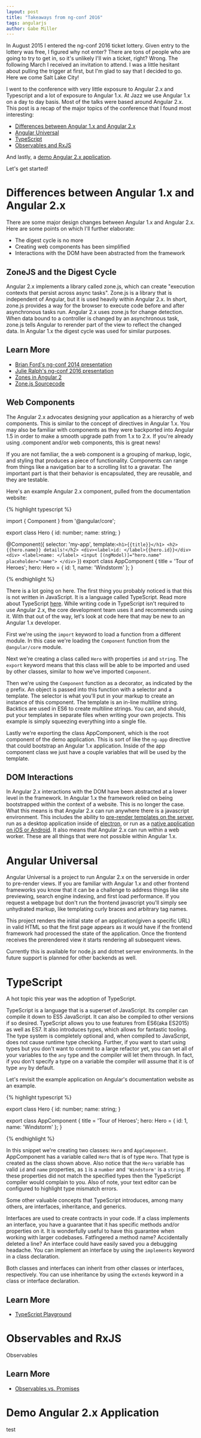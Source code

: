 ```yaml
---
layout: post
title: "Takeaways from ng-conf 2016"
tags: angularjs
author: Gabe Miller
---
```


In August 2015 I entered the ng-conf 2016 ticket lottery. Given entry to the lottery was free, I figured why not enter? There are tons of people who are going to try to get in, so it's unlikely I'll win a ticket, right? Wrong. The following March I received an invitation to attend. I was a little hesitant about pulling the trigger at first, but I'm glad to say that I decided to go. Here we come Salt Lake City!

I went to the conference with very little exposure to Angular 2.x and Typescript and a lot of exposure to Angular 1.x. At Jazz we use Angular 1.x on a day to day basis. Most of the talks were based around Angular 2.x. This post is a recap of the major topics of the conference that I found most interesting:

- [Differences between Angular 1.x and Angular 2.x](#differences-between-angular-1x-and-angular-2x)
- [Angular Universal](#angular-universal)
- [TypeScript](#typescript)
- [Observables and RxJS](#observables-and-rxjs)

And lastly, a [demo Angular 2.x application](#demo-angular-2x-application).

Let's get started!

# Differences between Angular 1.x and Angular 2.x

There are some major design changes between Angular 1.x and Angular 2.x. Here are some points on which I'll further elaborate:

- The digest cycle is no more
- Creating web components has been simplified
- Interactions with the DOM have been abstracted from the framework

## ZoneJS and the Digest Cycle
Angular 2.x implements a library called zone.js, which can create "execution contexts that persist across async tasks". Zone.js is a library that is independent of Angular, but it is used heavily within Angular 2.x. In short, zone.js provides a way for the browser to execute code before and after asynchronous tasks run. Angular 2.x uses zone.js for change detection. When data bound to a controller is changed by an asynchronous task, zone.js tells Angular to rerender part of the view to reflect the changed data. In Angular 1.x the digest cycle was used for similar purposes.

## Learn More

- [Brian Ford's ng-conf 2014 presentation](https://www.youtube.com/watch?v=3IqtmUscE_U)
- [Julie Ralph's ng-conf 2016 presentation](https://www.youtube.com/watch?v=DltUEDy7ItY)
- [Zones in Angular 2](http://blog.thoughtram.io/angular/2016/02/01/zones-in-angular-2.html)
- [Zone.js Sourcecode](https://github.com/angular/zone.js)

## Web Components

The Angular 2.x advocates designing your application as a hierarchy of web components. This is similar to the concept of directives in Angular 1.x. You may also be familiar with components as they were backported into Angular 1.5 in order to make a smooth upgrade path from 1.x to 2.x. If you're already using .component and/or web components, this is great news!

If you are not familiar, the a web component is a grouping of markup, logic, and styling that produces a piece of functionality. Components can range from things like a navigation bar to a scrolling list to a gravatar. The important part is that their behavior is encapsulated, they are reusable, and they are testable.

Here's an example Angular 2.x component, pulled from the documentation website:

{% highlight typescript %}

import { Component } from '@angular/core';

export class Hero {
  id: number;
  name: string;
}

@Component({
  selector: 'my-app',
  template:`
    <h1>{{title}}</h1>
    <h2>{{hero.name}} details!</h2>
    <div><label>id: </label>{{hero.id}}</div>
    <div>
      <label>name: </label>
      <input [(ngModel)]="hero.name" placeholder="name">
    </div>
    `
})
export class AppComponent {
  title = 'Tour of Heroes';
  hero: Hero = {
    id: 1,
    name: 'Windstorm'
  };
}

{% endhighlight %}

There is a lot going on here. The first thing you probably noticed is that this is not written in JavaScript. It is a language called TypeScript. Read more about TypeScript [here](#typescript). While writing code in TypeScript isn't required to use Angular 2.x, the core development team uses it and recommends using it. With that out of the way, let's look at code here that may be new to an Angular 1.x developer.

First we're using the `import` keyword to load a function from a different module. In this case we're loading the `Component` function from the `@angular/core` module.

Next we're creating a class called `Hero` with properties `id` and `string`. The `export` keyword means that this class will be able to be imported and used by other classes, similar to how we've imported `Component`.

Then we're using the `Component` function as a decorator, as indicated by the `@` prefix. An object is passed into this function with a selector and a template. The selector is what you'll put in your markup to create an instance of this component. The template is an in-line multiline string. Backtics are used in ES6 to create multiline strings. You can, and should, put your templates in separate files when writing your own projects. This example is simply squeezing everything into a single file.

Lastly we're exporting the class AppComponent, which is the root component of the demo application. This is sort of like the `ng-app` directive that could bootstrap an Angular 1.x application. Inside of the app component class we just have a couple variables that will be used by the template.

## DOM Interactions

In Angular 2.x interactions with the DOM have been abstracted at a lower level in the framework. In Angular 1.x the framework relied on being bootstrapped within the context of a website. This is no longer the case. What this means is that Angular 2.x can run anywhere there is a javascript environment. This includes the ability to [pre-render templates on the server](#angular-universal), run as a desktop application inside of [electron](http://electron.atom.io/), or run as a [native application on iOS or Android](https://www.nativescript.org/). It also means that Angular 2.x can run within a web worker. These are all things that were not possible within Angular 1.x.

# Angular Universal

Angular Universal is a project to run Angular 2.x on the serverside in order to pre-render views. If you are familiar with Angular 1.x and other frontend frameworks you know that it can be a challenge to address things like site previewing, search engine indexing, and first load performance. If you request a webpage but don't run the frontend javascript you'll simply see unhydrated markup, like templating curly braces and arbitrary tag names.

This project renders the initial state of an application(given a specific URL) in valid HTML so that the first page appears as it would have if the frontend framework had processed the state of the application. Once the frontend receives the prerendered view it starts rendering all subsequent views.

Currently this is available for node.js and dotnet server environments. In the future support is planned for other backends as well.

# TypeScript

A hot topic this year was the adoption of TypeScript.

TypeScript is a language that is a superset of JavaScript. Its compiler can compile it down to ES5 JavaScript. It can also be compiled to other versions if so desired. TypeScript allows you to use features from ES6(aka ES2015) as well as ES7. It also introduces types, which allows for fantastic tooling. The type system is completely optional and, when compiled to JavaScript, does not cause runtime type checking. Further, if you want to start using types but you don't want to commit to a large refactor yet, you can set all of your variables to the `any` type and the compiler will let them through. In fact, if you don't specify a type on a variable the compiler will assume that it is of type `any` by default.

Let's revisit the example application on Angular's documentation website as an example.

{% highlight typescript %}

export class Hero {
  id: number;
  name: string;
}

export class AppComponent {
  title = 'Tour of Heroes';
  hero: Hero = {
    id: 1,
    name: 'Windstorm'
  };
}

{% endhighlight %}

In this snippet we're creating two classes: `Hero` and `AppComponent`. AppComponent has a variable called `Hero` that is of type `Hero`. That type is created as the class shown above. Also notice that the `Hero` variable has valid `id` and `name` properties, as `1` is a `number` and `'Windstorm'` is a `string`. If these properties did not match the specified types then the TypeScript compiler would complain to you. Also of note, your text editor can be configured to highlight type mismatch errors.

Some other valuable concepts that TypeScript introduces, among many others, are interfaces, inheritance, and generics.

Interfaces are used to create contracts in your code. If a class implements an interface, you have a guarantee that it has specific methods and/or properties on it. It is wonderfully useful to have this guarantee when working with larger codebases. Fatfingered a method name? Accidentally deleted a line? An interface could have easily saved you a debugging headache. You can implement an interface by using the `implements` keyword in a class declaration.

Both classes and interfaces can inherit from other classes or interfaces, respectively. You can use inheritance by using the `extends` keyword in a class or interface declaration.

## Learn More

- [TypeScript Playground](https://www.typescriptlang.org/play/index.html)

# Observables and RxJS

Observables

## Learn More

- [Observables vs. Promises](https://egghead.io/lessons/rxjs-rxjs-observables-vs-promises)

# Demo Angular 2.x Application

test

